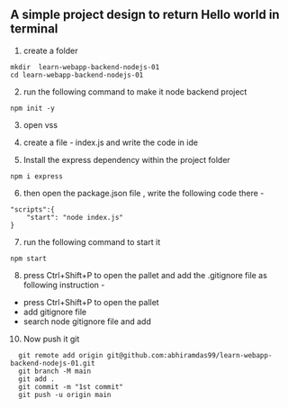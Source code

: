 ## A simple project design to return Hello world in terminal 

1. create a folder 
  ```git
 mkdir  learn-webapp-backend-nodejs-01
 cd learn-webapp-backend-nodejs-01
```

2. run the following command to  make it node backend project
```git
npm init -y 
```
3.  open vss 

4.  create a file  - index.js and write the code  in ide

5. Install the express dependency within the project folder
```git
npm i express
```
6. then open the package.json file , write the following code there - 
```git
"scripts":{
    "start": "node index.js"
}
```
7. run the following command to start it 
```git
npm start 
```
8. press Ctrl+Shift+P to open the pallet and add the .gitignore file as following instruction -

  * press Ctrl+Shift+P to open the pallet
  * add gitignore file 
  * search node gitignore file and add 

10. Now push it git
```git
  git remote add origin git@github.com:abhiramdas99/learn-webapp-backend-nodejs-01.git
  git branch -M main
  git add .
  git commit -m "1st commit"
  git push -u origin main
```


